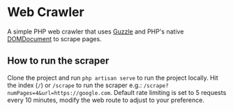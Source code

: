 # Web Crawler

A simple PHP web crawler that uses <a href="https://docs.guzzlephp.org/">Guzzle</a> and PHP's native <a href="https://www.php.net/manual/en/class.domdocument.php">DOMDocument</a> to scrape pages. 

## How to run the scraper

Clone the project and run `php artisan serve` to run the project locally. Hit the index (`/`) or `/scrape` to run the scraper e.g.: `/scrape?numPages=4&url=https://google.com`. Default rate limiting is set to 5 requests every 10 minutes, modify the web route to adjust to your preference.
